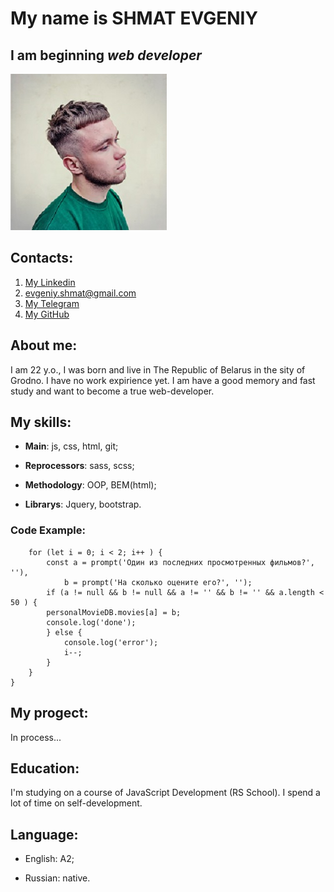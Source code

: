 # **My name is SHMAT EVGENIY**
## I am beginning _web developer_

![My  photo](myphoto1.jpg) 
##  **Contacts**: 
1. [My Linkedin](https://www.linkedin.com/in/%D0%B6%D0%B5%D0%BD%D1%8F-%D1%88%D0%BC%D0%B0%D1%82-6680b61bb/)
2. evgeniy.shmat@gmail.com
3. [My Telegram](https://t.me/Evgenkent)
4. [My GitHub](https://github.com/evgen-kent)

## **About me**: 
 I am 22 y.o., I was born and live in The Republic of Belarus in the sity of Grodno.
I have no work expirience yet. I am have a good memory and fast study  and want to become a true web-developer.

## **My skills**:

* **Main**: js, css, html, git;

* **Reprocessors**: sass, scss;

* **Methodology**: OOP, BEM(html);

* **Librarys**: Jquery, bootstrap.

### **Code Example**:

```function rememberMyFilms () {
    for (let i = 0; i < 2; i++ ) {
        const a = prompt('Один из последних просмотренных фильмов?', ''),
            b = prompt('На сколько оцените его?', '');
        if (a != null && b != null && a != '' && b != '' && a.length < 50 ) {
        personalMovieDB.movies[a] = b; 
        console.log('done');
        } else {
            console.log('error');
            i--;
        }   
    }
}
```

## **My progect**:
In process...



## **Education**:
I'm studying on a course of JavaScript Development (RS School).
I spend a lot of time on self-development.

## **Language**:

* English: A2;

* Russian: native.